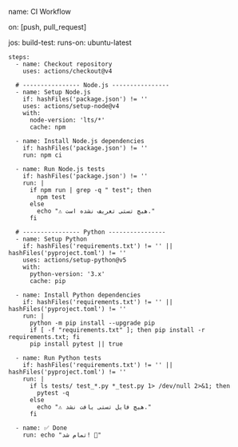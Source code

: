 name: CI Workflow

on: [push, pull_request]

jos:
  build-test:
    runs-on: ubuntu-latest

    steps:
      - name: Checkout repository
        uses: actions/checkout@v4

      # ---------------- Node.js ----------------
      - name: Setup Node.js
        if: hashFiles('package.json') != ''
        uses: actions/setup-node@v4
        with:
          node-version: 'lts/*'
          cache: npm

      - name: Install Node.js dependencies
        if: hashFiles('package.json') != ''
        run: npm ci

      - name: Run Node.js tests
        if: hashFiles('package.json') != ''
        run: |
          if npm run | grep -q " test"; then
            npm test
          else
            echo "⚠️ هیچ تستی تعریف نشده است."
          fi

      # ---------------- Python ----------------
      - name: Setup Python
        if: hashFiles('requirements.txt') != '' || hashFiles('pyproject.toml') != ''
        uses: actions/setup-python@v5
        with:
          python-version: '3.x'
          cache: pip

      - name: Install Python dependencies
        if: hashFiles('requirements.txt') != '' || hashFiles('pyproject.toml') != ''
        run: |
          python -m pip install --upgrade pip
          if [ -f "requirements.txt" ]; then pip install -r requirements.txt; fi
          pip install pytest || true

      - name: Run Python tests
        if: hashFiles('requirements.txt') != '' || hashFiles('pyproject.toml') != ''
        run: |
          if ls tests/ test_*.py *_test.py 1> /dev/null 2>&1; then
            pytest -q
          else
            echo "⚠️ هیچ فایل تستی یافت نشد."
          fi

      - name: ✅ Done
        run: echo "تمام شد! 🚀"
